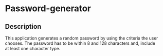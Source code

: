 # Password-generator

## Description

This application generates a random password by using the criteria the user chooses. The password has to be within 8 and 128 characters and, include at least one character type.
